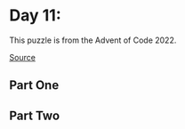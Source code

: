 # Day 11: <!-- PUZZLE TITLE PLACEHOLDER -->

This puzzle is from the Advent of Code 2022.

[Source](https://adventofcode.com/2022/day/11)

## Part One

<!-- PART ONE PLACEHOLDER -->

## Part Two

<!-- PART TWO PLACEHOLDER -->
